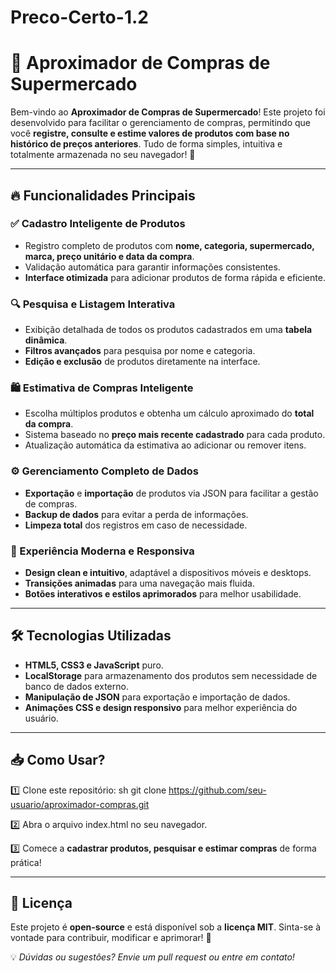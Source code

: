 # Preco-Certo-1.2
# 🛒 Aproximador de Compras de Supermercado

Bem-vindo ao **Aproximador de Compras de Supermercado**! Este projeto foi desenvolvido para facilitar o gerenciamento de compras, permitindo que você **registre, consulte e estime valores de produtos com base no histórico de preços anteriores**. Tudo de forma simples, intuitiva e totalmente armazenada no seu navegador! 🚀

---

## 🔥 Funcionalidades Principais

### ✅ Cadastro Inteligente de Produtos
- Registro completo de produtos com **nome, categoria, supermercado, marca, preço unitário e data da compra**.
- Validação automática para garantir informações consistentes.
- **Interface otimizada** para adicionar produtos de forma rápida e eficiente.

### 🔍 Pesquisa e Listagem Interativa
- Exibição detalhada de todos os produtos cadastrados em uma **tabela dinâmica**.
- **Filtros avançados** para pesquisa por nome e categoria.
- **Edição e exclusão** de produtos diretamente na interface.

### 🛍️ Estimativa de Compras Inteligente
- Escolha múltiplos produtos e obtenha um cálculo aproximado do **total da compra**.
- Sistema baseado no **preço mais recente cadastrado** para cada produto.
- Atualização automática da estimativa ao adicionar ou remover itens.

### ⚙️ Gerenciamento Completo de Dados
- **Exportação** e **importação** de produtos via JSON para facilitar a gestão de compras.
- **Backup de dados** para evitar a perda de informações.
- **Limpeza total** dos registros em caso de necessidade.

### 🎨 Experiência Moderna e Responsiva
- **Design clean e intuitivo**, adaptável a dispositivos móveis e desktops.
- **Transições animadas** para uma navegação mais fluida.
- **Botões interativos e estilos aprimorados** para melhor usabilidade.

---

## 🛠️ Tecnologias Utilizadas

- **HTML5, CSS3 e JavaScript** puro.
- **LocalStorage** para armazenamento dos produtos sem necessidade de banco de dados externo.
- **Manipulação de JSON** para exportação e importação de dados.
- **Animações CSS e design responsivo** para melhor experiência do usuário.

---

## 📥 Como Usar?

1️⃣ Clone este repositório:
sh
 git clone https://github.com/seu-usuario/aproximador-compras.git


2️⃣ Abra o arquivo index.html no seu navegador.

3️⃣ Comece a **cadastrar produtos, pesquisar e estimar compras** de forma prática!

---

## 📜 Licença

Este projeto é **open-source** e está disponível sob a **licença MIT**. Sinta-se à vontade para contribuir, modificar e aprimorar! 🌟

💡 *Dúvidas ou sugestões? Envie um pull request ou entre em contato!*
